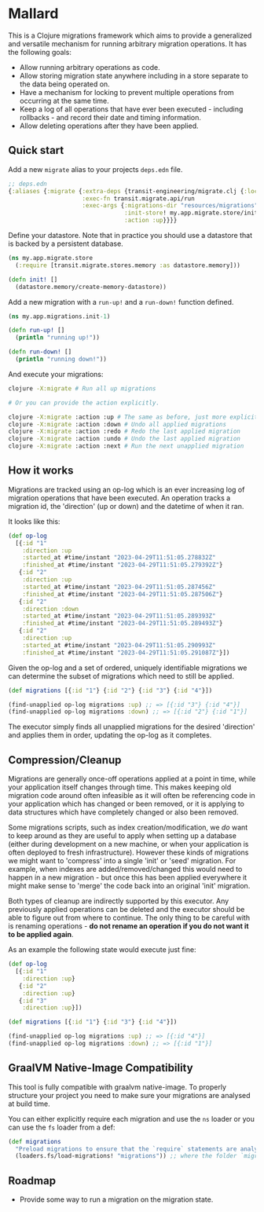 # Mallard

This is a Clojure migrations framework which aims to provide a generalized and versatile mechanism for running arbitrary migration operations. It has the following goals:

+ Allow running arbitrary operations as code.
+ Allow storing migration state anywhere including in a store separate to the data being operated on.
+ Have a mechanism for locking to prevent multiple operations from occurring at the same time.
+ Keep a log of all operations that have ever been executed - including rollbacks - and record their date and timing information.
+ Allow deleting operations after they have been applied.

## Quick start

Add a new `migrate` alias to your projects `deps.edn` file.

```clj
;; deps.edn
{:aliases {:migrate {:extra-deps {transit-engineering/migrate.clj {:local/root "RELEASE"}}
                     :exec-fn transit.migrate.api/run
                     :exec-args {:migrations-dir "resources/migrations"
                                 :init-store! my.app.migrate.store/init!
                                 :action :up}}}}
```

Define your datastore. Note that in practice you should use a datastore that is backed by a persistent database.

```clj
(ns my.app.migrate.store
  (:require [transit.migrate.stores.memory :as datastore.memory]))

(defn init! []
  (datastore.memory/create-memory-datastore))
```

Add a new migration with a `run-up!` and a `run-down!` function defined.

```clj
(ns my.app.migrations.init-1)

(defn run-up! []
  (println "running up!"))

(defn run-down! []
  (println "running down!"))
```

And execute your migrations:

```bash
clojure -X:migrate # Run all up migrations

# Or you can provide the action explicitly.

clojure -X:migrate :action :up # The same as before, just more explicit
clojure -X:migrate :action :down # Undo all applied migrations
clojure -X:migrate :action :redo # Redo the last applied migration
clojure -X:migrate :action :undo # Undo the last applied migration
clojure -X:migrate :action :next # Run the next unapplied migration
```

## How it works

Migrations are tracked using an op-log which is an ever increasing log of migration operations that have been executed. An operation tracks a migration id, the 'direction' (up or down) and the datetime of when it ran.

It looks like this:

```clj
(def op-log
  [{:id "1"
    :direction :up
    :started_at #time/instant "2023-04-29T11:51:05.278832Z"
    :finished_at #time/instant "2023-04-29T11:51:05.279392Z"}
   {:id "2"
    :direction :up
    :started_at #time/instant "2023-04-29T11:51:05.287456Z"
    :finished_at #time/instant "2023-04-29T11:51:05.287506Z"}
   {:id "2"
    :direction :down
    :started_at #time/instant "2023-04-29T11:51:05.289393Z"
    :finished_at #time/instant "2023-04-29T11:51:05.289493Z"}
   {:id "2"
    :direction :up
    :started_at #time/instant "2023-04-29T11:51:05.290993Z"
    :finished_at #time/instant "2023-04-29T11:51:05.291087Z"}])
```

Given the op-log and a set of ordered, uniquely identifiable migrations we can determine the subset of migrations which need to still be applied.

```clj
(def migrations [{:id "1"} {:id "2"} {:id "3"} {:id "4"}])

(find-unapplied op-log migrations :up) ;; => [{:id "3"} {:id "4"}]
(find-unapplied op-log migrations :down) ;; => [{:id "2"} {:id "1"}]
```

The executor simply finds all unapplied migrations for the desired 'direction' and applies them in order, updating the op-log as it completes.

## Compression/Cleanup

Migrations are generally once-off operations applied at a point in time, while your application itself changes through time. This makes keeping old migration code around often infeasible as it will often be referencing code in your application which has changed or been removed, or it is applying to data structures which have completely changed or also been removed.

Some migrations scripts, such as index creation/modification, we _do_ want to keep around as they are useful to apply when setting up a database (either during development on a new machine, or when your application is often deployed to fresh infrastructure). However these kinds of migrations we might want to 'compress' into a single 'init' or 'seed' migration. For example, when indexes are added/removed/changed this would need to happen in a new migration - but once this has been applied everywhere it might make sense to 'merge' the code back into an original 'init' migration.

Both types of cleanup are indirectly supported by this executor. Any previously applied operations can be deleted and the executor should be able to figure out from where to continue. The only thing to be careful with is renaming operations - **do not rename an operation if you do not want it to be applied again**.

As an example the following state would execute just fine:

```clj
(def op-log
  [{:id "1"
    :direction :up}
   {:id "2"
    :direction :up}
   {:id "3"
    :direction :up}])

(def migrations [{:id "1"} {:id "3"} {:id "4"}])

(find-unapplied op-log migrations :up) ;; => [{:id "4"}]
(find-unapplied op-log migrations :down) ;; => [{:id "1"}]
```

## GraalVM Native-Image Compatibility

This tool is fully compatible with graalvm native-image. To properly structure your project you need to make sure your migrations are analysed at build time.

You can either explicitly require each migration and use the `ns` loader or you can use the `fs` loader from a def:

```clj
(def migrations 
  "Preload migrations to ensure that the `require` statements are analysed during native-image compilation"
  (loaders.fs/load-migrations! "migrations")) ;; where the folder `migrations` is on your classpath.
```

## Roadmap

+ Provide some way to run a migration on the migration state.
